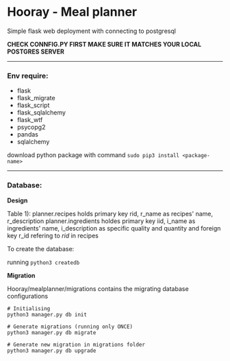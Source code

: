 # Hooray - Meal planner

Simple flask web deployment with connecting to postgresql

**CHECK CONNFIG.PY FIRST MAKE SURE IT MATCHES YOUR LOCAL POSTGRES SERVER**

------

### Env require:

* flask
* flask_migrate
* flask_script
* flask_sqlalchemy
* flask_wtf
* psycopg2
* pandas
* sqlalchemy

download python package with command `sudo pip3 install <package-name>`

------

### Database:

**Design**

Table 1):
planner.recipes holds primary key rid, r\_name as recipes' name, r\_description
planner.ingredients holdes primary key iid, i\_name as ingredients' name, i_description as specific quality and quantity and foreign key r\_id refering to *rid* in recipes

To create the database:

running `python3 createdb`


**Migration**

Hooray/mealplanner/migrations contains the migrating database configurations

```python3
# Initialising
python3 manager.py db init

# Generate migrations (running only ONCE)
python3 manager.py db migrate

# Generate new migration in migrations folder
python3 manager.py db upgrade
```
